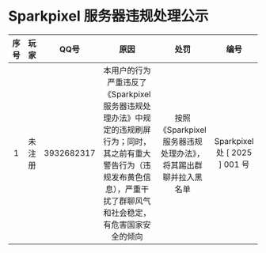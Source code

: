 # Sparkpixel 服务器违规处理公示

|序号|玩家| QQ号|原因|处罚|编号|
|:-:|:-:|:-:|:-:|:-:|:-:|
|1|未注册|3932682317|本用户的行为严重违反了《Sparkpixel 服务器违规处理办法》中规定的违规刷屏行为；同时，其之前有重大警告行为（违规发布黄色信息），严重干扰了群聊风气和社会稳定，有危害国家安全的倾向|按照《Sparkpixel 服务器违规处理办法》，将其踢出群聊并拉入黑名单|Sparkpixel 处 [ 2025 ] 001 号|